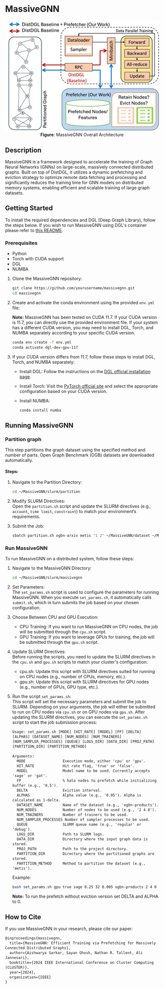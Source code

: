 # MassiveGNN
<p align="center">
  <img src="massivegnn-arch.png" alt="MassiveGNN architecture" width="600">
  <br>
  <b>Figure</b>: MassiveGNN Overall Architecture
</p>

## Description
MassiveGNN is a framework designed to accelerate the training of Graph Neural Networks (GNNs) on large-scale, massively connected distributed graphs. Built on top of DistDGL, it utilizes a dynamic prefetching and eviction strategy to optimize remote data fetching and processing and significantly reduces the training time for GNN models on distributed memory systems, enabling efficient and scalable training of large graph datasets.

## Getting Started

To install the required dependencies and DGL (Deep Graph Library), follow the steps below. If you wish to run MassiveGNN using DGL's container please refer to [this README](/slurm/pcluster-docker/README.md).

### Prerequisites

- Python 
- Torch with CUDA support
- DGL
- NUMBA


1. Clone the MassiveGNN repository:

    ```bash
    git clone https://github.com/yourusername/massivegnn.git
    cd massivegnn
    ```

2. Create and activate the conda environment using the provided `env.yml` file:

    **Note:** MassiveGNN has been tested on CUDA 11.7. If your CUDA version is 11.7, you can directly use the provided environment file. If your system has a different CUDA version, you may need to install DGL, Torch, and NUMBA separately according to your specific CUDA version.

    ```bash
    conda env create -f env.yml
    conda activate dgl-dev-gpu-117
    ```

3. If your CUDA version differs from 11.7, follow these steps to install DGL, Torch, and NUMBA separately:

    - Install DGL:
      Follow the instructions on the [DGL official installation page](https://www.dgl.ai/pages/start.html).

    - Install Torch:
      Visit the [PyTorch official site](https://pytorch.org/get-started/locally/) and select the appropriate configuration based on your CUDA version.

    - Install NUMBA:
      ```bash
      conda install numba
      ```

## Running MassiveGNN

### Partition graph  
This step partitions the graph dataset using the specified method and number of parts. Open Graph Benchmark (OGB) datasets are downloaded automatically.

#### Steps:

1. Navigate to the Partition Directory:
    ```bash
    cd ~/MassiveGNN/slurm/partition
    ```

2. Modify SLURM Directives:  
    Open the `partition.sh` script and update the SLURM directives (e.g., `account`, `time limit`, `constraint`) to match your environment’s requirements.

3. Submit the Job:
    ```bash
    sbatch partition.sh ogbn-arxiv metis "1 2" ~/MassiveGNN/dataset ~/MassiveGNN/partition/partition_graph.py ~/MassiveGNN/partitions
    ```
### Run MassiveGNN  
To run MassiveGNN on a distributed system, follow these steps:

1. Navigate to the MassiveGNN Directory:
    ```bash
    cd ~/MassiveGNN/slurm/massivegnn
    ```
2. Set Parameters:  
   The `set_params.sh` script is used to configure the parameters for running MassiveGNN. When you execute `set_params.sh`, it automatically calls `submit.sh`, which in turn submits the job based on your chosen configuration.

3. Choose Between CPU and GPU Execution:  
   - CPU Training: If you want to run MassiveGNN on CPU nodes, the job will be submitted through the `cpu.sh` script.
   - GPU Training: If you want to leverage GPUs for training, the job will be submitted through the `gpu.sh` script.

4. Update SLURM Directives:  
   Before running the scripts, you need to update the SLURM directives in the `cpu.sh` and `gpu.sh` scripts to match your cluster's configuration:
     - cpu.sh: Update this script with SLURM directives suited for running on CPU nodes (e.g., number of CPUs, memory, etc.).
     - gpu.sh: Update this script with SLURM directives for GPU nodes (e.g., number of GPUs, GPU type, etc.).

5. Run the script `set_params.sh`:  
   This script will set the necessary parameters and submit the job to SLURM. Depending on your arguments, the job will either be submitted to run on CPU nodes via `cpu.sh` or on GPU nodes via `gpu.sh`. After updating the SLURM directives, you can execute the `set_params.sh` script to start the job submission process:
    ```
    Usage: set_params.sh [MODE] [HIT_RATE] [MODEL] [FP] [DELTA] [ALPHAS] [DATASET_NAME] [NUM_NODES] [NUM_TRAINERS] [NUM_SAMPLER_PROCESSES] [QUEUE] [LOGS_DIR] [DATA_DIR] [PROJ_PATH] [PARTITION_DIR] [PARTITION_METHOD]

    Arguments:
      MODE                 Execution mode, either 'cpu' or 'gpu'.
      HIT_RATE             Hit rate flag, 'true' or 'false'.
      MODEL                Model name to be used. Currently accepts 'sage' or 'gat'.
      FP                   % halo nodes to prefetch while initializing buffer (e.g., '0.5').
      DELTA                Eviction interval.
      ALPHAS               Alpha value (e.g., '0.05'). Alpha is calculated as 1-delta.
      DATASET_NAME         Name of the dataset (e.g., 'ogbn-products').
      NUM_NODES            Number of nodes to be used (e.g., '2 4 8').
      NUM_TRAINERS         Number of trainers to be used.
      NUM_SAMPLER_PROCESSES Number of sampler processes to be used.
      QUEUE                SLURM queue name (e.g., 'regular' or 'debug').
      LOGS_DIR             Path to SLURM logs.
      DATA_DIR             Directory where the input graph data is stored.
      PROJ_PATH            Path to the project directory.
      PARTITION_DIR        Directory where the partitioned graphs are stored.
      PARTITION_METHOD     Method to partition the dataset (e.g., 'metis').
    ```
    Example:
    ```bash
    bash set_params.sh gpu true sage 0.25 32 0.005 ogbn-products 2 4 0 regular ~/MassiveGNN ~/MassiveGNN/dataset ~/MassiveGNN ~/MassiveGNN/partitions metis
    ```
    **Note:** To run the prefetch without eviction version set DELTA and ALPHA to 0.
    
## How to Cite
If you use MassiveGNN in your research, please cite our paper:
```
@inproceedings{massivegnn,
  title={MassiveGNN: Efficient Training via Prefetching for Massively Connected Distributed Graphs},
  author={Aishwarya Sarkar, Sayan Ghosh, Nathan R. Tallent, Ali Jannesari},
  booktitle={2024 IEEE International Conference on Cluster Computing (CLUSTER)},
  year={2024},
  organization={IEEE}
}
```